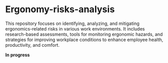 # Ergonomy-risks-analysis
This repository focuses on identifying, analyzing, and mitigating ergonomics-related risks in various work environments. It includes research-based assessments, tools for monitoring ergonomic hazards, and strategies for improving workplace conditions to enhance employee health, productivity, and comfort.


**In progress**
